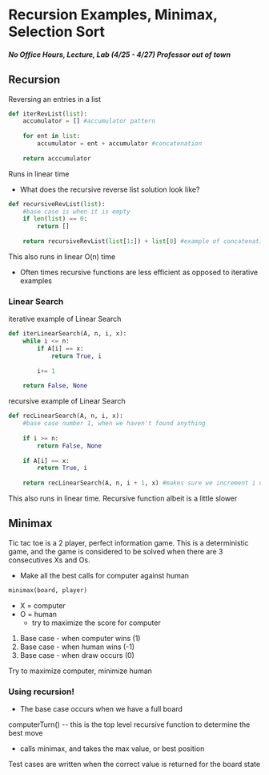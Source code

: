 # Recursion Examples, Minimax, Selection Sort
##### No Office Hours, Lecture, Lab (4/25 - 4/27) Professor out of town


## Recursion
Reversing an entries in a list

``` python
def iterRevList(list):
    accumulator = [] #accumulator pattern
    
    for ent in list:
        accumulator = ent + accumulator #concatenation
    
    return acccumulator
```
Runs in linear time
* What does the recursive reverse list solution look like?

``` python
def recursiveRevList(list):
    #base case is when it is empty
    if len(list) == 0:
        return []
    
    return recursiveRevList(list[1:]) + list[0] #example of concatenation
```
This also runs in linear O(n) time
* Often times recursive functions are less efficient as opposed to iterative examples


### Linear Search

iterative example of Linear Search

``` python
def iterLinearSearch(A, n, i, x):
    while i <= n:
        if A[i] == x:
            return True, i
            
        i+= 1
        
    return False, None
```

recursive example of Linear Search

``` python
def recLinearSearch(A, n, i, x):
    #base case number 1, when we haven't found anything
    
    if i >= n:
        return False, None
        
    if A[i] == x:
        return True, i
    
    return recLinearSearch(A, n, i + 1, x) #makes sure we increment i up to n

```
This also runs in linear time. Recursive function albeit is a little slower


## Minimax
Tic tac toe is a 2 player, perfect information game. This is a deterministic game, and the game is considered to be solved when there are 3 consecutives Xs and Os.

* Make all the best calls for computer against human

``` python
minimax(board, player)


```
* X = computer
* O = human
    * try to maximize the score for computer
1. Base case  - when computer wins (1)
2. Base case - when human wins (-1)
3. Base case - when draw occurs (0)

Try to maximize computer, minimize human

### Using recursion!
* The base case occurs when we have a full board

computerTurn() -- this is the top level recursive function to determine the best move
* calls minimax, and takes the max value, or best position

Test cases are written when the correct value is returned for the board state


